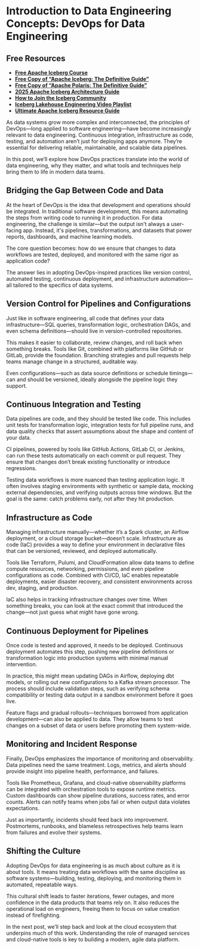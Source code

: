 # Introduction to Data Engineering Concepts: DevOps for Data Engineering

## Free Resources  
- **[Free Apache Iceberg Course](https://hello.dremio.com/webcast-an-apache-iceberg-lakehouse-crash-course-reg.html?utm_source=ev_external_blog&utm_medium=influencer&utm_campaign=intro_to_de&utm_content=alexmerced&utm_term=external_blog)**  
- **[Free Copy of “Apache Iceberg: The Definitive Guide”](https://hello.dremio.com/wp-apache-iceberg-the-definitive-guide-reg.html?utm_source=ev_external_blog&utm_medium=influencer&utm_campaign=intro_to_de&utm_content=alexmerced&utm_term=external_blog)**  
- **[Free Copy of “Apache Polaris: The Definitive Guide”](https://hello.dremio.com/wp-apache-polaris-guide-reg.html?utm_source=ev_external_blog&utm_medium=influencer&utm_campaign=intro_to_de&utm_content=alexmerced&utm_term=external_blog)**  
- **[2025 Apache Iceberg Architecture Guide](https://medium.com/data-engineering-with-dremio/2025-guide-to-architecting-an-iceberg-lakehouse-9b19ed42c9de)**  
- **[How to Join the Iceberg Community](https://medium.alexmerced.blog/guide-to-finding-apache-iceberg-events-near-you-and-being-part-of-the-greater-iceberg-community-0c38ae785ddb)**  
- **[Iceberg Lakehouse Engineering Video Playlist](https://youtube.com/playlist?list=PLsLAVBjQJO0p0Yq1fLkoHvt2lEJj5pcYe&si=WTSnqjXZv6Glkc3y)**  
- **[Ultimate Apache Iceberg Resource Guide](https://medium.com/data-engineering-with-dremio/ultimate-directory-of-apache-iceberg-resources-e3e02efac62e)** 

As data systems grow more complex and interconnected, the principles of DevOps—long applied to software engineering—have become increasingly relevant to data engineering. Continuous integration, infrastructure as code, testing, and automation aren’t just for deploying apps anymore. They’re essential for delivering reliable, maintainable, and scalable data pipelines.

In this post, we’ll explore how DevOps practices translate into the world of data engineering, why they matter, and what tools and techniques help bring them to life in modern data teams.

## Bridging the Gap Between Code and Data

At the heart of DevOps is the idea that development and operations should be integrated. In traditional software development, this means automating the steps from writing code to running it in production. For data engineering, the challenge is similar—but the output isn't always a user-facing app. Instead, it's pipelines, transformations, and datasets that power reports, dashboards, and machine learning models.

The core question becomes: how do we ensure that changes to data workflows are tested, deployed, and monitored with the same rigor as application code?

The answer lies in adopting DevOps-inspired practices like version control, automated testing, continuous deployment, and infrastructure automation—all tailored to the specifics of data systems.

## Version Control for Pipelines and Configurations

Just like in software engineering, all code that defines your data infrastructure—SQL queries, transformation logic, orchestration DAGs, and even schema definitions—should live in version-controlled repositories.

This makes it easier to collaborate, review changes, and roll back when something breaks. Tools like Git, combined with platforms like GitHub or GitLab, provide the foundation. Branching strategies and pull requests help teams manage change in a structured, auditable way.

Even configurations—such as data source definitions or schedule timings—can and should be versioned, ideally alongside the pipeline logic they support.

## Continuous Integration and Testing

Data pipelines are code, and they should be tested like code. This includes unit tests for transformation logic, integration tests for full pipeline runs, and data quality checks that assert assumptions about the shape and content of your data.

CI pipelines, powered by tools like GitHub Actions, GitLab CI, or Jenkins, can run these tests automatically on each commit or pull request. They ensure that changes don’t break existing functionality or introduce regressions.

Testing data workflows is more nuanced than testing application logic. It often involves staging environments with synthetic or sample data, mocking external dependencies, and verifying outputs across time windows. But the goal is the same: catch problems early, not after they hit production.

## Infrastructure as Code

Managing infrastructure manually—whether it’s a Spark cluster, an Airflow deployment, or a cloud storage bucket—doesn’t scale. Infrastructure as code (IaC) provides a way to define your environment in declarative files that can be versioned, reviewed, and deployed automatically.

Tools like Terraform, Pulumi, and CloudFormation allow data teams to define compute resources, networking, permissions, and even pipeline configurations as code. Combined with CI/CD, IaC enables repeatable deployments, easier disaster recovery, and consistent environments across dev, staging, and production.

IaC also helps in tracking infrastructure changes over time. When something breaks, you can look at the exact commit that introduced the change—not just guess what might have gone wrong.

## Continuous Deployment for Pipelines

Once code is tested and approved, it needs to be deployed. Continuous deployment automates this step, pushing new pipeline definitions or transformation logic into production systems with minimal manual intervention.

In practice, this might mean updating DAGs in Airflow, deploying dbt models, or rolling out new configurations to a Kafka stream processor. The process should include validation steps, such as verifying schema compatibility or testing data output in a sandbox environment before it goes live.

Feature flags and gradual rollouts—techniques borrowed from application development—can also be applied to data. They allow teams to test changes on a subset of data or users before promoting them system-wide.

## Monitoring and Incident Response

Finally, DevOps emphasizes the importance of monitoring and observability. Data pipelines need the same treatment. Logs, metrics, and alerts should provide insight into pipeline health, performance, and failures.

Tools like Prometheus, Grafana, and cloud-native observability platforms can be integrated with orchestration tools to expose runtime metrics. Custom dashboards can show pipeline durations, success rates, and error counts. Alerts can notify teams when jobs fail or when output data violates expectations.

Just as importantly, incidents should feed back into improvement. Postmortems, runbooks, and blameless retrospectives help teams learn from failures and evolve their systems.

## Shifting the Culture

Adopting DevOps for data engineering is as much about culture as it is about tools. It means treating data workflows with the same discipline as software systems—building, testing, deploying, and monitoring them in automated, repeatable ways.

This cultural shift leads to faster iterations, fewer outages, and more confidence in the data products that teams rely on. It also reduces the operational load on engineers, freeing them to focus on value creation instead of firefighting.

In the next post, we’ll step back and look at the cloud ecosystem that underpins much of this work. Understanding the role of managed services and cloud-native tools is key to building a modern, agile data platform.
